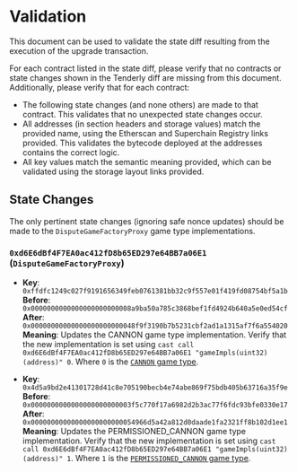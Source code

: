# Validation

This document can be used to validate the state diff resulting from the execution of the upgrade
transaction.

For each contract listed in the state diff, please verify that no contracts or state changes shown in the Tenderly diff are missing from this document. Additionally, please verify that for each contract:

- The following state changes (and none others) are made to that contract. This validates that no unexpected state changes occur.
- All addresses (in section headers and storage values) match the provided name, using the Etherscan and Superchain Registry links provided. This validates the bytecode deployed at the addresses contains the correct logic.
- All key values match the semantic meaning provided, which can be validated using the storage layout links provided.

## State Changes

The only pertinent state changes (ignoring safe nonce updates) should be made to the `DisputeGameFactoryProxy` game type implementations.

### `0xd6E6dBf4F7EA0ac412fD8b65ED297e64BB7a06E1` (`DisputeGameFactoryProxy`)

- **Key**: `0xffdfc1249c027f9191656349feb0761381bb32c9f557e01f419fd08754bf5a1b` <br/>
  **Before**: `0x0000000000000000000000008a9ba50a785c3868bef1fd4924b640a5e0ed54cf` <br/>
  **After**: `0x00000000000000000000000048f9f3190b7b5231cbf2ad1a1315af7f6a554020` <br/>
  **Meaning**: Updates the CANNON game type implementation. Verify that the new implementation is set using `cast call 0xd6E6dBf4F7EA0ac412fD8b65ED297e64BB7a06E1 "gameImpls(uint32)(address)" 0`. Where `0` is the [`CANNON` game type](https://github.com/ethereum-optimism/optimism/blob/op-contracts/v1.4.0/packages/contracts-bedrock/src/dispute/lib/Types.sol#L28).

- **Key**: `0x4d5a9bd2e41301728d41c8e705190becb4e74abe869f75bdb405b63716a35f9e` <br/>
  **Before**: `0x0000000000000000000000003f5c770f17a6982d2b3ac77f6fdc93bfe0330e17` <br/>
  **After**: `0x00000000000000000000000054966d5a42a812d0daade1fa2321ff8b102d1ee1` <br/>
  **Meaning**: Updates the PERMISSIONED_CANNON game type implementation. Verify that the new implementation is set using `cast call 0xd6E6dBf4F7EA0ac412fD8b65ED297e64BB7a06E1 "gameImpls(uint32)(address)" 1`. Where `1` is the [`PERMISSIONED_CANNON` game type](https://github.com/ethereum-optimism/optimism/blob/op-contracts/v1.4.0/packages/contracts-bedrock/src/dispute/lib/Types.sol#L31).